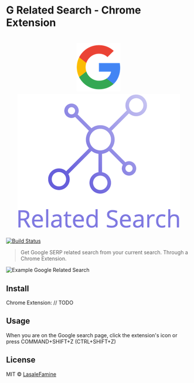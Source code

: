 # G Related Search - Chrome Extension
<h1 align="center">
	<div>
		<img style="max-width: 100%" src="https://github.com/LasaleFamine/g-related-search-ext/blob/master/src/img/g-logo.png?raw=true" alt="Google"/>
	</div>
	<div>
    <img style="max-width: 100%" src="https://github.com/LasaleFamine/g-related-search-ext/blob/master/src/img/related-search.png?raw=true" alt="Related Search"/>
	<div>
</h1>

[![Build Status](https://travis-ci.org/LasaleFamine/g-related-search-ext.svg?branch=master)](https://travis-ci.org/LasaleFamine/g-related-search-ext)

> Get Google SERP related search from your current search. Through a Chrome Extension.

![Example Google Related Search](https://github.com/LasaleFamine/g-related-search-ext/blob/master/example.gif?raw=true)
## Install

Chrome Extension: // TODO

## Usage

When you are on the Google search page, click the extension's icon or press COMMAND+SHIFT+Z (CTRL+SHIFT+Z)

## License

MIT © [LasaleFamine](https://godev.space)
